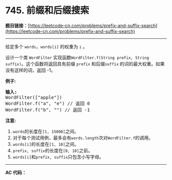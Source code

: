 # 745. 前缀和后缀搜索

**题目链接：**[https://leetcode-cn.com/problems/prefix-and-suffix-search](https://leetcode-cn.com/problems/prefix-and-suffix-search)

---

<div class="content__1Y2H">
 <div class="notranslate">
  <p>给定多个&nbsp;<code>words</code>，<code>words[i]</code>&nbsp;的权重为&nbsp;<code>i</code>&nbsp;。</p> 
  <p>设计一个类&nbsp;<code>WordFilter</code>&nbsp;实现函数<code>WordFilter.f(String prefix, String suffix)</code>。这个函数将返回具有前缀&nbsp;<code>prefix</code>&nbsp;和后缀<code>suffix</code>&nbsp;的词的最大权重。如果没有这样的词，返回 -1。</p> 
  <p><strong>例子:</strong></p> 
  <pre class="language-text"><strong>输入:</strong>
WordFilter(["apple"])
WordFilter.f("a", "e") // 返回 0
WordFilter.f("b", "") // 返回 -1
</pre> 
  <p><strong>注意:</strong></p> 
  <ol> 
   <li><code>words</code>的长度在<code>[1, 15000]</code>之间。</li> 
   <li>对于每个测试用例，最多会有<code>words.length</code>次对<code>WordFilter.f</code>的调用。</li> 
   <li><code>words[i]</code>的长度在<code>[1, 10]</code>之间。</li> 
   <li><code>prefix, suffix</code>的长度在<code>[0, 10]</code>之前。</li> 
   <li><code>words[i]</code>和<code>prefix, suffix</code>只包含小写字母。</li> 
  </ol> 
 </div>
</div>

---

**AC 代码：**

```java

```